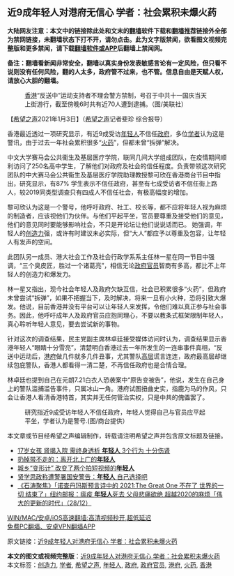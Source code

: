  <h2>近9成年轻人对港府无信心 学者：社会累积未爆火药</h2> <p class="notice"><b>大陆网友注意：本文中的链接除此处和文末的<a href="https://github.com/bannedbook/fanqiang" >翻墙</a>软件下载和<a href="https://github.com/killgcd/justmysocks/blob/master/README.md">翻墙推荐</a>链接外全部为禁网链接，未翻墙状态下打不开，请勿点击。此为文字版禁闻，欲看图文视频完整版和更多禁闻，请下载<a href="https://github.com/bannedbook/fanqiang">翻墙软件或APP</a>后翻墙上禁闻网。</p><p>备注：翻墙看新闻非常安全，翻墙以真实身份发表敏感言论有一定风险，但只看不说则没有任何风险，翻的人太多，政府管不过来，也不管。信息自由是天赋人权，请放心大胆的翻墙。</b></p>  <div class="entry"> <figure><figcaption><a href="https://www.bannedbook.org/bnews/tag/%e9%a6%99%e6%b8%af/" class="st_tag internal_tag" rel="tag" title="标签 香港 下的日志">香港</a>“反送中”运动支持者不理会警方禁制，号召于中共十一国庆当天上街游行，截至傍晚6时共有近70人遭到逮捕。（图/美联社）</figcaption></figure> <p>【<span class='wp_keywordlink_affiliate'><a href="https://www.soundofhope.org" title="希望之声" target="_blank">希望之声</a></span>2021年1月3日】（<a href="https://www.bannedbook.org/bnews/tag/%e5%b8%8c%e6%9c%9b%e4%b9%8b%e5%a3%b0/" class="st_tag internal_tag" rel="tag" title="标签 希望之声 下的日志">希望之声</a>记者斐珍 综合报导）</p> <p>香港最近透过一项研究显示，有近9成受访<a href="https://www.bannedbook.org/bnews/tag/%e5%b9%b4%e8%bd%bb%e4%ba%ba/" class="st_tag internal_tag" rel="tag" title="标签 年轻人 下的日志">年轻人</a>不信任<a href="https://www.bannedbook.org/bnews/tag/%e6%94%bf%e5%ba%9c/" class="st_tag internal_tag" rel="tag" title="标签 政府 下的日志">政府</a>，多位<a href="https://www.bannedbook.org/bnews/tag/%e5%ad%a6%e8%80%85/" class="st_tag internal_tag" rel="tag" title="标签 学者 下的日志">学者</a>认为这是警讯，由于过去一年社会累积很多“<a href="https://www.bannedbook.org/bnews/tag/%E7%81%AB%E8%8D%AF/" class="st_tag internal_tag" rel="tag" title="标签 火药 下的日志">火药</a>”，但都未曾“拆弹”解决。</p>  <p>中文大学赛马会公共衞生及基层医疗学院，联同几间大学组成团队，在疫情期间顺利访问了250名高中学生，了解他们对政府及社会的信任程度。负责带领这次研究团队的中大赛马会公共衞生及基层医疗学院助理教授黎可欣在香港商台节目中指出，研究显示，有87% 学生表示不信任政府，甚至有七成受访者不信任街上路人，较2019同类型调查只有四成人不信任社会，有极高幅度的增加。</p> <p>黎可欣认为这是一个警号，他呼吁政府、社工、校长等，都不应将年轻人视为麻烦的制造者，应该视他们为伙伴。与他们平起平坐，官员要尊重及接受他们的意见，他们的意见同时要能够影响社会，不只是开论坛让他们说说话而已。 她强调，年轻人的<a href="https://www.bannedbook.org/bnews/tag/%e5%88%9b%e9%80%a0%e5%8a%9b/" class="st_tag internal_tag" rel="tag" title="标签 创造力 下的日志">创造力</a>强，或许有时建议未必实际，但“大人”都应予以尊重及包容，让年轻人有发声的空间。</p>  <p>此团队另一成员、港大社会工作及社会行政学系系主任林一星在同一节目中强调，“三个臭皮匠，胜过一个诸葛亮”，相信无论<a href="https://www.bannedbook.org/bnews/tag/%E6%94%BF%E5%BA%9C%E5%AE%98%E5%91%98/" class="st_tag internal_tag" rel="tag" title="标签 政府官员 下的日志">政府官员</a>智商有多高，都比不上年轻人的创造力和爆发力。</p> <p>林一星又指出，现今社会年轻人及政府欠缺互信，社会已积累很多“火药”，但政府未曾尝试“拆弹”，如果不把握当下，及时解决，将来一旦有小火种，恐将引致大爆发。他说，目前香港并没有平台可以让年轻人来发挥，令他们难以真正参与社会事务。因此，他呼吁成年人及政府官员应抱同理心，不要以教条式框架限制年轻人，真心聆听年轻人意见，要去尝试新的事物。</p>  <p>针对这次的调查结果，民主党副主席林卓廷接受媒体访问时认为，调查结果显示香港年轻人“眼睛十分雪亮”，清楚明白香港过去一年所发生的一连串事件真相，“反送中运动后，<a href="https://www.bannedbook.org/bnews/tag/%E6%B8%AF%E5%BA%9C/" class="st_tag internal_tag" rel="tag" title="标签 港府 下的日志">港府</a>做几件就多几件丑事，尤其警队<span class='wp_keywordlink_affiliate'><a href="https://www.bannedbook.org/bnews/ccpdope/" title="中共高层内幕" target="_blank">高层</a></span>谎言连连，政府最高层却继续包庇警队，香港人都看得一清二楚，不再信任政府也是合情合理。</p> <p>林卓廷也提到自己在元朗7.21白衣人恐袭案中“原告变被告”，他说，发生在自己身上的警队滥捕滥告事件，只属冰山一角。港府试图扭曲史实，指鹿为马的作风，只会让香港人看清香港特首，其实并无任何管治实权，只是中共的傀儡罢了。</p>  <figure><figcaption>研究指近9成受访年轻人不信任政府，年轻人觉得自己与官员应平起平坐，学者认为是警号.(图/商台提供）</figcaption></figure> <p>本文章或节目经希望之声编辑制作，转载请注明希望之声并包含原文标题及链接。</p> <ul class='op-related-articles' title='相关阅读'> <li><a href='https://www.bannedbook.org/bnews/health/20210103/1460223.html' target='_blank'>17岁女孩 肾竭入院 需终身透析 <b>年轻人</b> 3个行为 十分伤肾</a></li> <li><a href='https://www.bannedbook.org/bnews/ssgc/20210102/1459829.html' target='_blank'>扔掉带不走的：离开北上广的<b>年轻人</b></a></li> <li><a href='https://www.bannedbook.org/bnews/cnnews/20210101/1459097.html' target='_blank'>城乡“变形计” 改变了两个拍短视频的<b>年轻人</b></a></li> <li><a href='https://www.bannedbook.org/bnews/headline/20201229/1457274.html' target='_blank'>贤学思政称遭警署国安警告：<b>年轻人</b> 自己选择吧</a></li> <li><a href='https://www.bannedbook.org/bnews/bannedvideo/20201229/1456801.html' target='_blank'>《石涛聚焦》「诺查丹玛斯预言诗中的 2021:The Great One 不在了 世界的一切 结束了」纽约邮报：瘟疫 <b>年轻人</b>死去 父母悲痛欲绝 超越2020的麻烦「伟大的更新的时代」（28/12）</a></li> </ul> <p class="texttj"> <a href="https://www.bannedbook.org/forum23/topic22702.html" target="_blank">WIN/MAC/安卓/iOS高速翻墙:高清视频秒开,超低延迟</a><br/> <a href="https://github.com/bannedbook/fanqiang/wiki/%E7%A6%81%E9%97%BB%E7%BD%91%E5%AE%89%E5%8D%93%E7%BF%BB%E5%A2%99%E6%96%B0%E9%97%BBAPP" target="_blank">免费PC翻墙、安卓VPN翻墙APP</a></p><p>原文链接：<a class="src_link"  href="https://www.soundofhope.org/post/459914" target="_blank">近9成年轻人对港府无信心 学者：社会累积未爆火药</a></p><a name='sharetosocial'></a>       <div><b>本文的图文或视频完整版</b>：<a href='https://www.bannedbook.org/bnews/comments/20210103/1460256.html'>近9成年轻人对港府无信心 学者：社会累积未爆火药</a></div>  </div><!--END ENTRY--> <div class="postfooter"> <div>本文标签：<a href="https://www.bannedbook.org/bnews/tag/%e5%88%9b%e9%80%a0%e5%8a%9b/" rel="tag">创造力</a>, <a href="https://www.bannedbook.org/bnews/tag/%e5%ad%a6%e8%80%85/" rel="tag">学者</a>, <a href="https://www.bannedbook.org/bnews/tag/%e5%b8%8c%e6%9c%9b%e4%b9%8b%e5%a3%b0/" rel="tag">希望之声</a>, <a href="https://www.bannedbook.org/bnews/tag/%e5%b9%b4%e8%bd%bb%e4%ba%ba/" rel="tag">年轻人</a>, <a href="https://www.bannedbook.org/bnews/tag/%e6%94%bf%e5%ba%9c/" rel="tag">政府</a>, <a href="https://www.bannedbook.org/bnews/tag/%E6%94%BF%E5%BA%9C%E5%AE%98%E5%91%98/" rel="tag">政府官员</a>, <a href="https://www.bannedbook.org/bnews/tag/%E6%B8%AF%E5%BA%9C/" rel="tag">港府</a>, <a href="https://www.bannedbook.org/bnews/tag/%E7%81%AB%E8%8D%AF/" rel="tag">火药</a>, <a href="https://www.bannedbook.org/bnews/tag/%e9%a6%99%e6%b8%af/" rel="tag">香港</a></div>  </div><!--END POSTFOOTER--> 